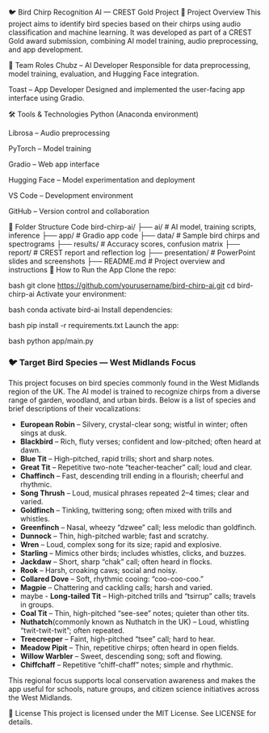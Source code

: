 🐦 Bird Chirp Recognition AI — CREST Gold Project
🎯 Project Overview
This project aims to identify bird species based on their chirps using audio classification and machine learning. It was developed as part of a CREST Gold award submission, combining AI model training, audio preprocessing, and app development.

🧠 Team Roles
Chubz – AI Developer Responsible for data preprocessing, model training, evaluation, and Hugging Face integration.

Toast – App Developer Designed and implemented the user-facing app interface using Gradio.

🛠️ Tools & Technologies
Python (Anaconda environment)

Librosa – Audio preprocessing

PyTorch – Model training

Gradio – Web app interface

Hugging Face – Model experimentation and deployment

VS Code – Development environment

GitHub – Version control and collaboration

📁 Folder Structure
Code
bird-chirp-ai/
├── ai/                  # AI model, training scripts, inference
├── app/                 # Gradio app code
├── data/                # Sample bird chirps and spectrograms
├── results/             # Accuracy scores, confusion matrix
├── report/              # CREST report and reflection log
├── presentation/        # PowerPoint slides and screenshots
├── README.md            # Project overview and instructions
🚀 How to Run the App
Clone the repo:

bash
git clone https://github.com/yourusername/bird-chirp-ai.git
cd bird-chirp-ai
Activate your environment:

bash
conda activate bird-ai
Install dependencies:

bash
pip install -r requirements.txt
Launch the app:

bash
python app/main.py

### 🐦 Target Bird Species — West Midlands Focus
This project focuses on bird species commonly found in the West Midlands region of the UK. The AI model is trained to recognize chirps from a diverse range of garden, woodland, and urban birds. Below is a list of species and brief descriptions of their vocalizations:

- **European Robin** – Silvery, crystal-clear song; wistful in winter; often sings at dusk.
- **Blackbird** – Rich, fluty verses; confident and low-pitched; often heard at dawn.
- **Blue Tit** – High-pitched, rapid trills; short and sharp notes.
- **Great Tit** – Repetitive two-note “teacher-teacher” call; loud and clear.
- **Chaffinch** – Fast, descending trill ending in a flourish; cheerful and rhythmic.
- **Song Thrush** – Loud, musical phrases repeated 2–4 times; clear and varied.
- **Goldfinch** – Tinkling, twittering song; often mixed with trills and whistles.
- **Greenfinch** – Nasal, wheezy “dzwee” call; less melodic than goldfinch.
- **Dunnock** – Thin, high-pitched warble; fast and scratchy.
- **Wren** – Loud, complex song for its size; rapid and explosive.
- **Starling** – Mimics other birds; includes whistles, clicks, and buzzes.
- **Jackdaw** – Short, sharp “chak” call; often heard in flocks.
- **Rook** – Harsh, croaking caws; social and noisy.
- **Collared Dove** – Soft, rhythmic cooing: “coo-coo-coo.”
- **Magpie** – Chattering and cackling calls; harsh and varied.
- maybe - **Long-tailed Tit** – High-pitched trills and “tsirrup” calls; travels in groups.
- **Coal Tit** – Thin, high-pitched “see-see” notes; quieter than other tits.
- **Nuthatch**(commonly known as Nuthatch in the UK) – Loud, whistling “twit-twit-twit”; often repeated.
- **Treecreeper** – Faint, high-pitched “tsee” call; hard to hear.
- **Meadow Pipit** – Thin, repetitive chirps; often heard in open fields.
- **Willow Warbler** – Sweet, descending song; soft and flowing.
- **Chiffchaff** – Repetitive “chiff-chaff” notes; simple and rhythmic.

This regional focus supports local conservation awareness and makes the app useful for schools, nature groups, and citizen science initiatives across the West Midlands.

📜 License
This project is licensed under the MIT License. See LICENSE for details.
